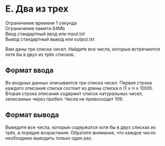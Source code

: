 E. Два из трех
==========
Ограничение времени	1 секунда  
Ограничение памяти	64Mb  
Ввод	стандартный ввод или input.txt  
Вывод	стандартный вывод или output.txt  

  
Вам даны три списка чисел. Найдите все числа, которые встречаются хотя бы в двух из трёх списков.

Формат ввода
------------
Во входных данных описывается три списка чисел. Первая строка каждого описания списка состоит из длины списка n (1 ≤ n ≤ 1000). Вторая строка описания содержит список натуральных чисел, записанных через пробел. Числа не превосходят 109.

Формат вывода
-----------
Выведите все числа, которые содержатся хотя бы в двух списках из трёх, в порядке возрастания. Обратите внимание, что каждое число необходимо выводить только один раз.
